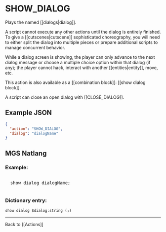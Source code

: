 # SHOW_DIALOG

Plays the named [[dialogs|dialog]].

A script cannot execute any other actions until the dialog is entirely finished. To give a [[cutscenes|cutscene]] sophisticated choreography, you will need to either split the dialog into multiple pieces or prepare additional scripts to manage concurrent behavior.

While a dialog screen is showing, the player can only advance to the next dialog message or choose a multiple choice option within that dialog (if any); the player cannot hack, interact with another [[entities|entity]], move, etc.

This action is also available as a [[combination block]]: [[show dialog block]].

A script can close an open dialog with [[CLOSE_DIALOG]].

## Example JSON

```json
{
  "action": "SHOW_DIALOG",
  "dialog": "dialogName"
}
```

## MGS Natlang

### Example:

<pre class="HyperMD-codeblock mgs">

  <span class="verb">show</span> <span class="sigil">dialog</span> <span class="string">dialogName</span><span class="terminator">;</span>

</pre>

### Dictionary entry:

```
show dialog $dialog:string (;)
```

---

Back to [[Actions]]
